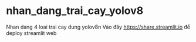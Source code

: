 # nhan_dang_trai_cay_yolov8
Nhan dang 4 loai trai cay dung yolov8n
Vào đây https://share.streamlit.io để deploy streamlit web
